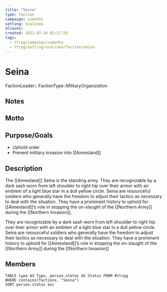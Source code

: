 ```yaml
---
title: "Seina"
type: faction
campaign: sumonho
setting: Scalinea
aliases:
created: 2022-07-24 02:27:53
tags:
  - ttrpg/campaign/sumonho
  - ttrpg/setting/scalinea/faction/seina
---
```


# Seina

FactionLeader::
FactionType::MilitaryOrganization

## Notes


## Motto


## Purpose/Goals

- Uphold order
- Prevent military invasion into [[Aimesland]]

## Description

The [[Aimesland]] Seina is the standing army. They are recognizable by a dark sash worn from left shoulder to right hip over their armor with an emblem of a light blue star in a dull yellow circle. Seina are resourceful soldiers who generally have the freedom to adjust their tactics as necessary to deal with the situation. They have a prominent history to uphold for [[Aimesland]]’s role in stopping the on-slaught of the [[Northern Army]] during the [[Northern Invasion]].

They are recognizable by a dark sash worn from left shoulder to right hip over their armor with an emblem of a light blue star in a dull yellow circle. Seina are resourceful soldiers who generally have the freedom to adjust their tactics as necessary to deal with the situation. They have a prominent history to uphold for [[Aimesland]]’s role in stopping the on-slaught of the [[Northern Army]] during the [[Northern Invasion]]

## Members

```dataview
TABLE type AS Type, person.status AS Status FROM #ttrpg
WHERE contains(factions, "Seina")
SORT person.status asc
```

